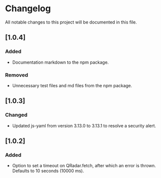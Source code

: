 # Changelog
All notable changes to this project will be documented in this file.

## [1.0.4]
### Added
* Documentation markdown to the npm package.
### Removed
* Unnecessary test files and md files from the npm package.

## [1.0.3]
### Changed
* Updated js-yaml from version 3.13.0 to 3.13.1 to resolve a security alert.

## [1.0.2]
### Added
* Option to set a timeout on QRadar.fetch, after which an error is thrown. Defaults to 10 seconds (10000 ms).
